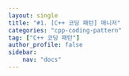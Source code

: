 ```yaml
---
layout: single
title: "#1. [C++ 코딩 패턴] 매니저"
categories: "cpp-coding-pattern"
tag: ["C++ 코딩 패턴"]
author_profile: false
sidebar: 
    nav: "docs"
---
```




